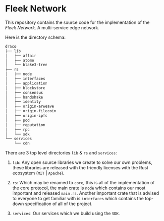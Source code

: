 # Fleek Network

This repository contains the source code for the implementation of the *Fleek Network*. A
multi-service edge network.

Here is the directory schema:

```txt
draco
├── lib
│   ├── affair
│   ├── atomo
│   └── blake3-tree
├── rs
│   ├── node
│   ├── interfaces
│   ├── application
│   ├── blockstore
│   ├── consensus
│   ├── handshake
│   ├── identity
│   ├── origin-arweave
│   ├── origin-filecoin
│   ├── origin-ipfs
│   ├── pod
│   ├── reputation
│   ├── rpc
│   └── sdk
└── services
    └── cdn

```

There are 3 top level directories `lib` & `rs` and `services`:

1. `lib`: Any open source libraries we create to solve our own problems,
these libraries are released with the friendly licenses with the Rust
ecosystem (`MIT` | `Apache`).

2. `rs`: Which may be renamed to `core`, this is all of the implementation
of the core protocol, the main crate is `node` which contains our most important
and released `main.rs`. Another important crate that is advised to everyone to
get familiar with is `interfaces` which contains the top-down specification of
all of the project.

3. `services`: Our services which we build using the `SDK`.


